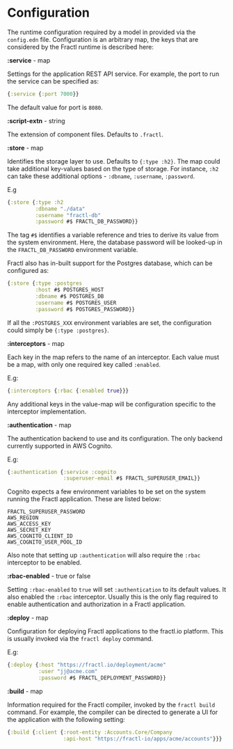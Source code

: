 # Configuration

The runtime configuration required by a model in provided via the `config.edn` file.
Configuration is an arbitrary map, the keys that are considered by the Fractl runtime is
described here:

**:service** - map

Settings for the application REST API service. For example, the port to run the service can be specified as:

```clojure
{:service {:port 7000}}
```

The default value for port is `8080`.

**:script-extn** - string
 
The extension of component files. Defaults to `.fractl`.

**:store** - map

Identifies the storage layer to use. Defaults to `{:type :h2}`.
The map could take additional key-values based on the type of storage.
For instance, `:h2` can take these additional options - `:dbname`, `:username`, `:password`.

E.g 

```clojure
{:store {:type :h2
         :dbname "./data"
         :username "fractl-db"
         :password #$ FRACTL_DB_PASSWORD}}
```
The tag `#$` identifies a variable reference and tries to derive its value from the system environment.
Here, the database password will be looked-up in the `FRACTL_DB_PASSWORD` environment variable.

Fractl also has in-built support for the Postgres database, which can be configured as:

```clojure
{:store {:type :postgres
         :host #$ POSTGRES_HOST
         :dbname #$ POSTGRES_DB
         :username #$ POSTGRES_USER
         :password #$ POSTGRES_PASSWORD}}
```

If all the `:POSTGRES_XXX` environment variables are set, the configuration could simply be `{:type :postgres}`.

**:interceptors** - map

Each key in the map refers to the name of an interceptor. Each value must be a map, with only one required key called `:enabled`.

E.g:

```clojure
{:interceptors {:rbac {:enabled true}}}
```

Any additional keys in the value-map will be configuration specific to the interceptor implementation.

**:authentication** - map

The authentication backend to use and its configuration. The only backend currently supported in AWS Cognito.

E.g:

```clojure
{:authentication {:service :cognito
                  :superuser-email #$ FRACTL_SUPERUSER_EMAIL}}
```

Cognito expects a few environment variables to be set on the system running the Fractl application. These are
listed below:

```shell
FRACTL_SUPERUSER_PASSWORD
AWS_REGION
AWS_ACCESS_KEY
AWS_SECRET_KEY 
AWS_COGNITO_CLIENT_ID 
AWS_COGNITO_USER_POOL_ID
```

Also note that setting up `:authentication` will also require the `:rbac` interceptor to be enabled.

**:rbac-enabled** - true or false

Setting `:rbac-enabled` to `true` will set `:authentication` to its default values. It also enabled the `:rbac` interceptor.
Usually this is the only flag required to enable authentication and authorization in a Fractl application.

**:deploy** - map

Configuration for deploying Fractl applications to the fractl.io platform. This is usually invoked via the `fractl deploy` command.

E.g:

```clojure
{:deploy {:host "https://fractl.io/deployment/acme"
          :user "jj@acme.com"
          :password #$ FRACTL_DEPLOYMENT_PASSWORD}}
```

**:build** - map

Information required for the Fractl compiler, invoked by the `fractl build` command. For example, the compiler can be directed
to generate a UI for the application with the following setting:

```clojure
{:build {:client {:root-entity :Accounts.Core/Company
                  :api-host "https://fractl-io/apps/acme/accounts"}}}
```

